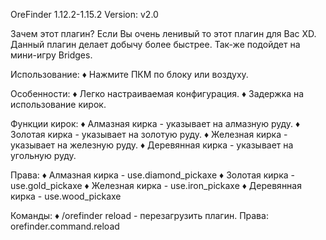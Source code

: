 OreFinder 1.12.2-1.15.2
Version: v2.0

Зачем этот плагин? Если Вы очень ленивый то этот плагин для Вас XD. Данный плагин делает добычу более быстрее. Так-же подойдет на мини-игру Bridges.

Использование:
♦ Нажмите ПКМ по блоку или воздуху.

Особенности:
♦ Легко настраиваемая конфигурация.
♦ Задержка на использование кирок.

Функции кирок:
♦ Алмазная кирка - указывает на алмазную руду.
♦ Золотая кирка - указывает на золотую руду.
♦ Железная кирка - указывает на железную руду.
♦ Деревянная кирка - указывает на угольную руду.

Права:
♦ Алмазная кирка - use.diamond_pickaxe
♦ Золотая кирка - use.gold_pickaxe
♦ Железная кирка - use.iron_pickaxe
♦ Деревянная кирка - use.wood_pickaxe

Команды:
♦ /orefinder reload - перезагрузить плагин. Права: orefinder.command.reload


